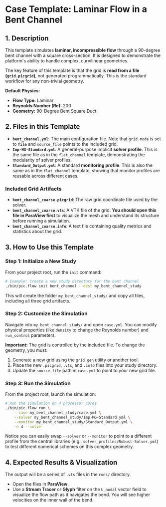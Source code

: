 # Case Template: Laminar Flow in a Bent Channel

## 1. Description

This template simulates **laminar, incompressible flow** through a 90-degree bent channel with a square cross-section. It is designed to demonstrate the platform's ability to handle complex, curvilinear geometries.

The key feature of this template is that the grid is **read from a file (`grid.picgrid`)**, not generated programmatically. This is the standard workflow for any non-trivial geometry.

**Default Physics:**
- **Flow Type:** Laminar
- **Reynolds Number (Re):** 200
- **Geometry:** 90-Degree Bent Square Duct

## 2. Files in this Template

- **`bent_channel.yml`**: The main configuration file. Note that `grid.mode` is set to **`file`** and `source_file` points to the included grid.
- **`Imp-MG-Standard.yml`**: A general-purpose implicit **solver profile**. This is the same file as in the `flat_channel` template, demonstrating the modularity of solver profiles.
- **`Standard_Output.yml`**: A standard **monitoring profile**. This is also the same as in the `flat_channel` template, showing that monitor profiles are reusable across different cases.

### Included Grid Artifacts
- **`bent_channel_coarse.picgrid`**: The raw grid coordinate file used by the solver.
- **`bent_channel_coarse.vts`**: A VTK file of the grid. **You should open this file in ParaView first** to visualize the mesh and understand its structure before running a simulation.
- **`bent_channel_coarse.info`**: A text file containing quality metrics and statistics about the grid.

## 3. How to Use this Template

### Step 1: Initialize a New Study

From your project root, run the `init` command:
```bash
# Example: Create a new study directory for the bent channel
./bin/pic.flow init bent_channel --dest my_bent_channel_study
```
This will create the folder `my_bent_channel_study/` and copy all files, including all three grid artifacts.

### Step 2: Customize the Simulation

Navigate into `my_bent_channel_study/` and open `case.yml`. You can modify physical properties (like `density` to change the Reynolds number) and `run_control` parameters.

**Important:** The grid is controlled by the included file. To change the geometry, you must:
1.  Generate a new grid using the `grid.gen` utility or another tool.
2.  Place the new `.picgrid`, `.vts`, and `.info` files into your study directory.
3.  Update the `source_file` path in `case.yml` to point to your new grid file.

### Step 3: Run the Simulation

From the project root, launch the simulation:
```bash
# Run the simulation on 4 processor cores
./bin/pic.flow run \
    --case my_bent_channel_study/case.yml \
    --solver my_bent_channel_study/Imp-MG-Standard.yml \
    --monitor my_bent_channel_study/Standard_Output.yml \
    -n 4 --solve
```
Notice you can easily swap `--solver` or `--monitor` to point to a different profile from the central libraries (e.g., `solver_profiles/Robust-Solver.yml`) to test different numerical schemes on this complex geometry.

## 4. Expected Results & Visualization

The output will be a series of `.vts` files in the `runs/` directory.
- Open the files in **ParaView**.
- Use a **Stream Tracer** or **Glyph** filter on the `U_nodal` vector field to visualize the flow path as it navigates the bend. You will see higher velocities on the inner wall of the bend.